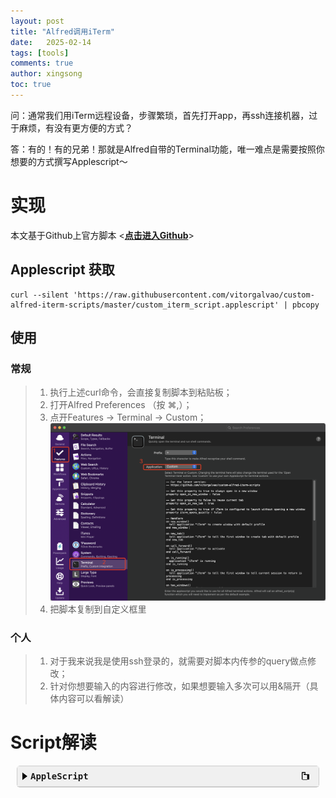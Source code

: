 ```yaml
---
layout: post
title: "Alfred调用iTerm"
date:   2025-02-14
tags: [tools]
comments: true
author: xingsong
toc: true
---
```


问：通常我们用iTerm远程设备，步骤繁琐，首先打开app，再ssh连接机器，过于麻烦，有没有更方便的方式？

答：有的！有的兄弟！那就是Alfred自带的Terminal功能，唯一难点是需要按照你想要的方式撰写Applescript～

<!-- more -->

# 实现

本文基于Github上官方脚本 <[**点击进入Github**]( https://github.com/vitorgalvao/custom-alfred-iterm-scripts )>

## Applescript 获取

```shell
curl --silent 'https://raw.githubusercontent.com/vitorgalvao/custom-alfred-iterm-scripts/master/custom_iterm_script.applescript' | pbcopy
```

## 使用

### 常规
> 1. 执行上述curl命令，会直接复制脚本到粘贴板；
> 2. 打开Alfred Preferences （按 ⌘,）；
> 3. 点开Features -> Terminal -> Custom；
> ![alfred_terminal](/images/2025-02-14-Custom_Alfred_iTerm/alfred_terminal.png)
> 4. 把脚本复制到自定义框里

### 个人
> 1. 对于我来说我是使用ssh登录的，就需要对脚本内传参的query做点修改；
> 2. 针对你想要输入的内容进行修改，如果想要输入多次可以用&隔开（具体内容可以看解读）

# Script解读
<details class="code-box">
  <summary class="code-box-title">
    <span class="summary-arrow"></span>
    <span class="summary-text">AppleScript</span>
    <button class="copy-button">
      <svg xmlns="http://www.w3.org/2000/svg" viewBox="0 0 24 24" width="16" height="16">
        <path fill="none" d="M0 0h24v24H0z"/>
        <path d="M17 7h-5v-5C12 2.5 11.6 2 11 2H4c-.6 0-1 .5-1 1v16c0 .5.4 1 1 1h16c.5 0 1-.5 1-1V8c0-.6-.5-1-1-1zm-1 14H5V4h6v5h5v12zM8 6h3v3H8V6z"/>
      </svg>
    </button>
  </summary>
<div class="code-box-content">
<pre><span class="line-numbers"></span>
<code class="code-content">
<span style="color: green;">-- 定义一个变量 是否始终在新窗口中打开 iTerm（主进程中调用，如果为 true 意味着，无论当前 iTerm 中已经有多少窗口或标签页，脚本都会强制在新窗口中打开新的会话）</span>
property open_in_new_window : false

<span style="color: green;">-- 定义一个变量 是否在新标签页中打开 iTerm（主进程中调用，这意味着，新的会话将在当前窗口的新标签页中打开）</span>
property open_in_new_tab : true

<span style="color: green;">-- 定义一个变量 iTerm 是否有开启“quietly”启动选项（即启动时不打开新窗口，后台启动）</span>
property iterm_opens_quietly : false

<span style="color: green;">-- 处理阶段各函数</span>
on new_window()
  <span style="color: green;">-- 创建一个新 iTerm 窗口，使用默认的配置</span>
  tell application "iTerm" to create window with default profile
end new_window 

on new_tab()
  <span style="color: green;">-- 在当前 iTerm 窗口中创建一个新的标签页，使用默认配置</span>
  tell application "iTerm" to tell the first window to create tab with default profile
end new_tab

on call_forward()
  <span style="color: green;">-- 激活 iTerm ，如果 iTerm 存在则页面跳转到应用，如果不存在则打开应用</span>
  tell application "iTerm" to activate
end call_forward

<span style="color: green;">-- 假设函数，检查 iTerm 是否运行中</span>
on is_running()
  application "iTerm" is running
end is_running

on is_processing()
  <span style="color: green;">-- 检查当前 iTerm2 会话是否正在处理命令</span>
  tell application "iTerm" to tell the first window to tell current session to return is processing
end is_processing

<span style="color: green;">-- 检查 iTerm2 是否有有效的窗口、标签页和会话。并检查会话中是否存在文本</span>
on has_windows()
  if not is_running() then return false  <span style="color: green;">-- 判断 iTerm 窗口没有运行，函数返回false</span>

  tell application "iTerm"  <span style="color: green;">-- tell 块用于将后续命令发送给 iTerm</span>
    if windows is {} then return false  <span style="color: green;">-- 判断 windows 列表是否为空，为空表示没有打开的窗口，函数返回 false</span>
    if tabs of current window is {} then return false  <span style="color: green;">-- 检查标签列表是否为空。如果为空，则表示当前窗口没有标签，函数返回 false</span>
    if sessions of current tab of current window is {} then return false  <span style="color: green;">-- 检查会话列表是否为空。如果为空，则表示当前标签没有会话，函数返回 false</span>

    set session_text to contents of current session of current tab of current window  <span style="color: green;">-- 将获取的会话内容存储在变量 session_text 中</span>
    if words of session_text is {} then return false  <span style="color: green;">-- 检查 session_text 中的单词列表是否为空。如果为空，则表示会话内容为空，函数返回 false</span>
  end tell 

  true  <span style="color: green;">-- 隐式返回true</span>
end has_windows

<span style="color: green;">-- 向当前 iTerm 会话发送文本</span>
on send_text(custom_text) 
  <span style="color: green;">-- 如下按照我的习惯，是先固定命令 ssh 到堡垒机，再通过传入的文本(即设备hostname)连接；按照个人习惯修改 write text 后的参数即可</span>
  tell application "iTerm" to tell the first window to tell current session to write text  "ssh you_name@you_ip\n" & custom_text & return
end send_text

<span style="color: green;">-- 主程序</span>
on alfred_script(query)
  if has_windows() then
    <span style="color: green;">-- has_windows函数通过，表示存在窗口；按照开头拟定的规则参数，决定如何处理新的会话</span>
    if open_in_new_window then
      new_window()
    else if open_in_new_tab then
      new_tab()
    else
      <span style="color: green;">-- 复用当前的标签页，可不写</span>
    end if
  else
    <span style="color: green;">-- 该判断防止如果 iTerm 没有窗口，但是设置了后台运行(例如配置了"quietly"启动)，继续执行创建新窗口，会出现两个窗口的情况</span>
    -- one from opening the application, and the other from the command
    <span style="color: green;">-- 当 iTerm 有运行，或开启了“quietly”后台启动，这意味着 iTerm 已经启动，但可能没有窗口，调用new_window函数打开一个新窗口</span>
    if is_running() or iterm_opens_quietly then
      new_window()
    else
      call_forward()  <span style="color: green;">-- iTerm 没有后台运行，用 activate 开启/跳转到应用</span>
    end if
  end if

  <span style="color: green;">-- 输入缓冲处理</span>
  <span style="color: green;">-- macOS 缓冲TTY大小为1024字节，如果 query 超过该大小，会循环检查知道会话不再处理命令，这样做是为了避免输入被截断</span>
  if length of query > 1024
    repeat 500 times <span style="color: green;">-- repeat 循环500次，循环的目的是等待 iTerm 会话完成之前的处理</span>
      if not is_processing() then exit repeat  <span style="color: green;">-- 当 is_processing 函数处理完，返回false，exit repeat 会立刻退出 repeat 循环</span>
      delay 0.01  <span style="color: green;">-- 此处用 delay 而不用 with timeout 是因为 with timeout 和 repeat 不兼容</span>
    end repeat
  end if

  <span style="color: green;">-- 循环等待 iTerm 窗口的出现，并确保向 iTerm 发送文本 query</span>
  repeat 500 times
    if has_windows() then <span style="color: green;">-- 当空窗口出现的时候，传入文本，跳转应用</span>
      send_text(query)
      call_forward()
      exit repeat
    end if

    delay 0.01
  end repeat
end alfred_script
</code></pre>
</div>
</details>

<style>
.code-box {
  border: 1px solid #ccc; /* 边框 */
  border-radius: 5px; /* 圆角 */
  margin: 10px; /* 外边距 */
  font-family: monospace; /* 等宽字体 */
  background-color: #f9f9f9; /* 背景颜色 */
}

.code-box-title {
  background-color: #f0f0f0; /* 标题背景色 */
  padding: 8px; /* 内边距 */
  cursor: pointer; /* 鼠标样式 */
  font-weight: bold; /* 字体加粗 */
  border-bottom: 1px solid #ccc; /* 标题底部边框 */
  display: flex; /* 使用 flexbox 布局 */
  justify-content: space-between; /* 将内容分散对齐 */
  align-items: center; /* 垂直居中对齐 */
}

.summary-text {
  flex-grow: 1; /* 允许文本扩展以占据剩余空间 */
  /* text-align: left; 文本右对齐 */
}

.summary-arrow {
  width: 0;
  height: 0;
  border-top: 6px solid transparent;
  border-bottom: 6px solid transparent;
  border-left: 8px solid black;
  margin-right: 5px; /* 添加一些间距 */
}

.code-box[open] .summary-arrow {
  transform: rotate(90deg); /* 展开时旋转三角形 */
}

.code-box-content {
  padding: 10px; /* 代码内容内边距 */
  padding-top: 10px;
  padding-bottom: 10px;
  overflow-x: auto; /* 水平滚动条 */
  white-space: pre;
}

/* 如果使用<details>标签，添加以下样式 */
.code-box[open] .code-box-title {
    border-bottom: none;
}

.copy-button {
  background: transparent;
  border: none;
  cursor: pointer;
  padding: 0;
  margin-right: 5px;
}

.copy-button svg {
  vertical-align: middle;
}

.code-box-content pre {
  display: flex; /* 使用 flexbox 布局 */
}

.line-numbers {
  user-select: none; /* 防止用户选择行号 */
  color: #999; /* 行号颜色 */
  padding-right: 10px; /* 行号右侧内边距 */
  text-align: right; /* 行号右对齐 */
}

.code-content {
  flex-grow: 1; /* 代码内容占据剩余空间 */
}
</style>


<script>
  const codeBoxes = document.querySelectorAll('.code-box');

  codeBoxes.forEach(codeBox => {
    const copyButton = codeBox.querySelector('.copy-button');
    const codeContent = codeBox.querySelector('pre code');

    const lineNumbers = codeBox.querySelector('.line-numbers');

    // 生成行号
    const lines = codeContent.textContent.split('\n').length;
    let numbers = '';
    for (let i = 1; i <= lines; i++) {
      numbers += i + '\n';
    }
    lineNumbers.textContent = numbers;

    copyButton.addEventListener('click', () => {
      navigator.clipboard.writeText(codeContent.textContent)
        .then(() => {
          copyButton.innerHTML = '<svg xmlns="http://www.w3.org/2000/svg" viewBox="0 0 24 24" width="16" height="16"><path fill="none" d="M0 0h24v24H0z"/><path d="M9 16.17L4.83 12l-1.42 1.41L9 19 21 7l-1.41-1.41z"/></svg>'; // 替换为对勾图标
          setTimeout(() => {
            copyButton.innerHTML = '<svg xmlns="http://www.w3.org/2000/svg" viewBox="0 0 24 24" width="16" height="16"><path fill="none" d="M0 0h24v24H0z"/><path d="M17 7h-5v-5C12 2.5 11.6 2 11 2H4c-.6 0-1 .5-1 1v16c0 .5.4 1 1 1h16c.5 0 1-.5 1-1V8c0-.6-.5-1-1-1zm-1 14H5V4h6v5h5v12zM8 6h3v3H8V6z"/></svg>'; // 恢复复制图标
          }, 2000); // 2秒后恢复
        })
        .catch(err => {
          console.error('复制失败: ', err);
          copyButton.textContent = '复制失败';
          setTimeout(() => {
            copyButton.textContent = '复制';
          }, 2000);
        });
    });
  });
</script>